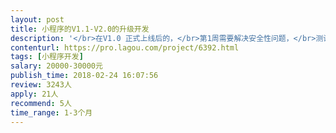 ```yaml
---                
layout: post       
title: 小程序的V1.1-V2.0的升级开发           
description: '</br>在V1.0 正式上线后的，</br>第1周需要解决安全性问题，</br>测试2~3周，需要开始解决功能性问题，</br>第4周，解决界面优化&用户反馈问题。</br>在第五周，准备上线。</br>'     
contenturl: https://pro.lagou.com/project/6392.html      
tags: [小程序开发]            
salary: 20000-30000元          
publish_time: 2018-02-24 16:07:56         
review: 3243人                   
apply: 21人                   
recommend: 5人                   
time_range: 1-3个月              
---                 
```


